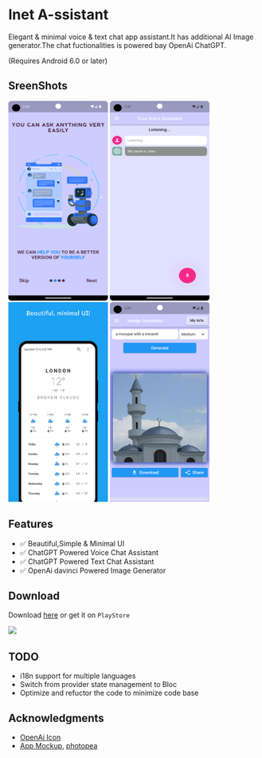 # Inet A-ssistant 

Elegant & minimal voice & text chat app assistant.It has additional AI Image generator.The chat fuctionalities is powered bay OpenAi ChatGPT.

(Requires Android 6.0 or later)


## SreenShots

<img src="./docs/metadata/android/en-US/images/screenshots/onboard_01.png" alt="Simple OnBoarding, minimal UI" height="400" width="200"> <img src="./docs/metadata/android/en-US/images/screenshots/voicechat_1.png" alt="gpt voice chat assistant" height="400" width="200"> <img src="./docs/metadata/android/en-US/images/screenshots/textchat_1.png" alt="gpt voice chat assistant" height="400" width="200"> <img src="./docs/metadata/android/en-US/images/screenshots/imagegen_1.png" alt="OpenAi Image Generator" height="400" width="200">

## Features

- :white_check_mark: Beautiful,Simple & Minimal UI
- :white_check_mark: ChatGPT Powered Voice Chat Assistant
- :white_check_mark: ChatGPT Powered Text Chat Assistant
- :white_check_mark: OpenAi davinci  Powered Image Generator

## Download


Download [here](https://github.com/gibeongideon/inetChatbot/releases) or get it on `PlayStore`

<img src="https://fdroid.gitlab.io/artwork/badge/get-it-on.png" height="75">

## TODO

- i18n support for multiple languages
- Switch from provider state management to Bloc 
- Optimize and refuctor the code to minimize code base

## Acknowledgments

- [OpenAi Icon](url)
- [App Mockup](https://app-mockup.com), [photopea](http://photopea.com)
